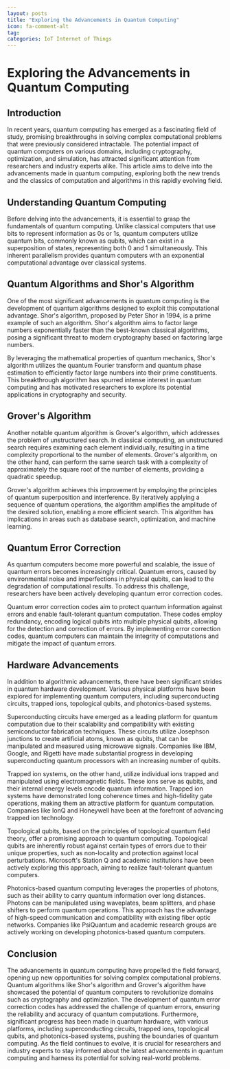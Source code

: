 ```yaml
---
layout: posts
title: "Exploring the Advancements in Quantum Computing"
icon: fa-comment-alt
tag:      
categories: IoT Internet of Things
---
```



# Exploring the Advancements in Quantum Computing

## Introduction

In recent years, quantum computing has emerged as a fascinating field of study, promising breakthroughs in solving complex computational problems that were previously considered intractable. The potential impact of quantum computers on various domains, including cryptography, optimization, and simulation, has attracted significant attention from researchers and industry experts alike. This article aims to delve into the advancements made in quantum computing, exploring both the new trends and the classics of computation and algorithms in this rapidly evolving field.

## Understanding Quantum Computing

Before delving into the advancements, it is essential to grasp the fundamentals of quantum computing. Unlike classical computers that use bits to represent information as 0s or 1s, quantum computers utilize quantum bits, commonly known as qubits, which can exist in a superposition of states, representing both 0 and 1 simultaneously. This inherent parallelism provides quantum computers with an exponential computational advantage over classical systems.

## Quantum Algorithms and Shor's Algorithm

One of the most significant advancements in quantum computing is the development of quantum algorithms designed to exploit this computational advantage. Shor's algorithm, proposed by Peter Shor in 1994, is a prime example of such an algorithm. Shor's algorithm aims to factor large numbers exponentially faster than the best-known classical algorithms, posing a significant threat to modern cryptography based on factoring large numbers.

By leveraging the mathematical properties of quantum mechanics, Shor's algorithm utilizes the quantum Fourier transform and quantum phase estimation to efficiently factor large numbers into their prime constituents. This breakthrough algorithm has spurred intense interest in quantum computing and has motivated researchers to explore its potential applications in cryptography and security.

## Grover's Algorithm

Another notable quantum algorithm is Grover's algorithm, which addresses the problem of unstructured search. In classical computing, an unstructured search requires examining each element individually, resulting in a time complexity proportional to the number of elements. Grover's algorithm, on the other hand, can perform the same search task with a complexity of approximately the square root of the number of elements, providing a quadratic speedup.

Grover's algorithm achieves this improvement by employing the principles of quantum superposition and interference. By iteratively applying a sequence of quantum operations, the algorithm amplifies the amplitude of the desired solution, enabling a more efficient search. This algorithm has implications in areas such as database search, optimization, and machine learning.

## Quantum Error Correction

As quantum computers become more powerful and scalable, the issue of quantum errors becomes increasingly critical. Quantum errors, caused by environmental noise and imperfections in physical qubits, can lead to the degradation of computational results. To address this challenge, researchers have been actively developing quantum error correction codes.

Quantum error correction codes aim to protect quantum information against errors and enable fault-tolerant quantum computation. These codes employ redundancy, encoding logical qubits into multiple physical qubits, allowing for the detection and correction of errors. By implementing error correction codes, quantum computers can maintain the integrity of computations and mitigate the impact of quantum errors.

## Hardware Advancements

In addition to algorithmic advancements, there have been significant strides in quantum hardware development. Various physical platforms have been explored for implementing quantum computers, including superconducting circuits, trapped ions, topological qubits, and photonics-based systems.

Superconducting circuits have emerged as a leading platform for quantum computation due to their scalability and compatibility with existing semiconductor fabrication techniques. These circuits utilize Josephson junctions to create artificial atoms, known as qubits, that can be manipulated and measured using microwave signals. Companies like IBM, Google, and Rigetti have made substantial progress in developing superconducting quantum processors with an increasing number of qubits.

Trapped ion systems, on the other hand, utilize individual ions trapped and manipulated using electromagnetic fields. These ions serve as qubits, and their internal energy levels encode quantum information. Trapped ion systems have demonstrated long coherence times and high-fidelity gate operations, making them an attractive platform for quantum computation. Companies like IonQ and Honeywell have been at the forefront of advancing trapped ion technology.

Topological qubits, based on the principles of topological quantum field theory, offer a promising approach to quantum computing. Topological qubits are inherently robust against certain types of errors due to their unique properties, such as non-locality and protection against local perturbations. Microsoft's Station Q and academic institutions have been actively exploring this approach, aiming to realize fault-tolerant quantum computers.

Photonics-based quantum computing leverages the properties of photons, such as their ability to carry quantum information over long distances. Photons can be manipulated using waveplates, beam splitters, and phase shifters to perform quantum operations. This approach has the advantage of high-speed communication and compatibility with existing fiber optic networks. Companies like PsiQuantum and academic research groups are actively working on developing photonics-based quantum computers.

## Conclusion

The advancements in quantum computing have propelled the field forward, opening up new opportunities for solving complex computational problems. Quantum algorithms like Shor's algorithm and Grover's algorithm have showcased the potential of quantum computers to revolutionize domains such as cryptography and optimization. The development of quantum error correction codes has addressed the challenge of quantum errors, ensuring the reliability and accuracy of quantum computations. Furthermore, significant progress has been made in quantum hardware, with various platforms, including superconducting circuits, trapped ions, topological qubits, and photonics-based systems, pushing the boundaries of quantum computing. As the field continues to evolve, it is crucial for researchers and industry experts to stay informed about the latest advancements in quantum computing and harness its potential for solving real-world problems.